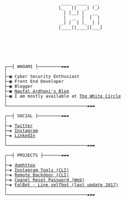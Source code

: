 <pre>


<div align="center">
  <br>
    <a>

 ____  ____   _   
|_   ||   _| (_)  
  | |__| |   __   
  |  __  |  [  |  
 _| |  | |_  | |  
|____||____|[___] 
                  

    </a>
  <br>
</div>
                                                                                           
┌──┤ WHOAMI ├─────────▰▰▰
│
├─▣ Cyber Security Enthusiast
├─▣ Front End Developer
├─▣ Blogger
├─▣ <a href="https://naufalardhani.com/">Naufal Ardhani's Blog</a>
├─▣ I am mostly available at <a href="https://discord.gg/MtKK7U4">The White Circle</a>
│
└───────────────────────────────▰▰▰

┌──┤ SOCIAL ├─────────▰▰▰
│
├─◈ <a href="https://twitter.com/owpalll">Twitter</a>
├─◈ <a href="https://instagram.com/naufalardhani_">Instagram</a>
├─◈ <a href="https://www.linkedin.com/in/naufalardhani">LinkedIn</a>
│
└───────────────────────────────▰▰▰

┌──┤ PROJECTS ├───────▰▰▰
│
├─◈ <a href="https://github.com/naufalardhani/domhttpx">domhttpx</a>
├─◈ <a href="https://github.com/naufalardhani/Instagram-Tools">Instagram Tools (CLI)</a>
├─◈ <a href="https://github.com/naufalardhani/remote-shell-backdoor">Remote Backdoor (CLI)</a>
├─◈ <a href="https://github.com/naufalardhani/cpanel-pass-reset">Cpanel Reset Password (Web)</a>
├─◈ <a href="https://github.com/naufalardhani/LIN3-TCRR/blob/master/falbot.py">FalBot - Line selfbot (last update 2017)</a>
│
└───────────────────────────────▰▰▰
</pre>
